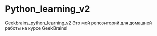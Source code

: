 # Python_learning_v2
Geekbrains_python_learning_v2
Это мой репозиторий для домашней работы на курсе GeekBrains!
